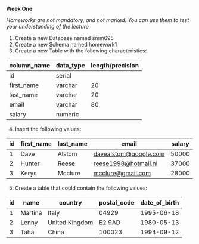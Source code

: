 **Week One**

_Homeworks are not mandatory, and not marked. You can
use them to test your understanding of the lecture_

1. Create a new Database named smm695
2. Create a new Schema named homework1
3. Create a new Table with the following characteristics:

| column_name | data_type | length/precision |
|-------------|-----------|------------------|
| id          | serial    |                  |
| first_name  | varchar   | 20               |
| last_name   | varchar   | 20               |
| email       | varchar   | 80               |
| salary      | numeric   |                  |

4. Insert the following values:

| id | first_name | last_name | email                 | salary |
|----|------------|-----------|-----------------------|--------|
| 1  | Dave       | Alstom    | davealstom@google.com | 50000  |
| 2  | Hunter     | Reese     | reese1998@hotmail.nl  | 37000  |
| 3  | Kerys      | Mcclure   | mcclure@gmail.com     | 28000  |

5. Create a table that could contain the following values:

| id | name    | country        | postal_code | date_of_birth |
|----|---------|----------------|-------------|---------------|
| 1  | Martina | Italy          | 04929       | 1995-06-18    |
| 2  | Lenny   | United Kingdom | E2 9AD      | 1980-05-13    |
| 3  | Taha    | China          | 100023      | 1994-09-12    |

